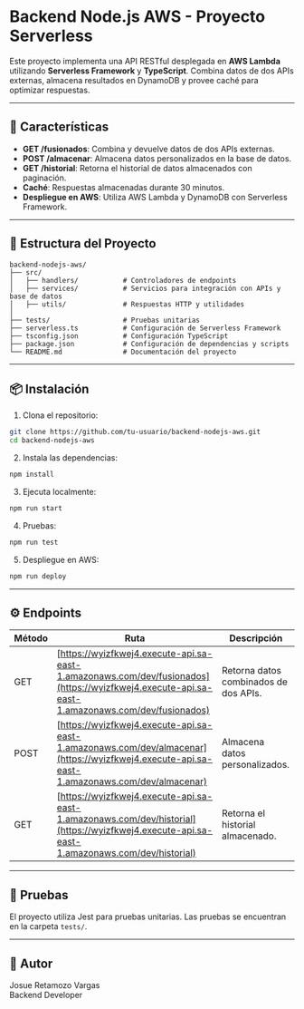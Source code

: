 # Backend Node.js AWS - Proyecto Serverless

Este proyecto implementa una API RESTful desplegada en **AWS Lambda** utilizando **Serverless Framework** y **TypeScript**. Combina datos de dos APIs externas, almacena resultados en DynamoDB y provee caché para optimizar respuestas.

---

## 🚀 Características

- **GET /fusionados**: Combina y devuelve datos de dos APIs externas.
- **POST /almacenar**: Almacena datos personalizados en la base de datos.
- **GET /historial**: Retorna el historial de datos almacenados con paginación.
- **Caché**: Respuestas almacenadas durante 30 minutos.
- **Despliegue en AWS**: Utiliza AWS Lambda y DynamoDB con Serverless Framework.

---

## 📂 Estructura del Proyecto

```plaintext
backend-nodejs-aws/
├── src/
│   ├── handlers/           # Controladores de endpoints
│   ├── services/           # Servicios para integración con APIs y base de datos
│   ├── utils/              # Respuestas HTTP y utilidades
│
├── tests/                  # Pruebas unitarias
├── serverless.ts           # Configuración de Serverless Framework
├── tsconfig.json           # Configuración TypeScript
├── package.json            # Configuración de dependencias y scripts
└── README.md               # Documentación del proyecto
```

---

## 📦 Instalación

1. Clona el repositorio:
  ```bash
  git clone https://github.com/tu-usuario/backend-nodejs-aws.git
  cd backend-nodejs-aws
  ```

2. Instala las dependencias:
  ```bash
  npm install
  ```

3. Ejecuta localmente:
  ```bash
  npm run start
  ```

4. Pruebas:
  ```bash
  npm run test
  ```

5. Despliegue en AWS:
  ```bash
  npm run deploy
  ```

---

## ⚙️ Endpoints

| Método | Ruta                                                                 | Descripción                              |
|--------|----------------------------------------------------------------------|------------------------------------------|
| GET    | [https://wyizfkwej4.execute-api.sa-east-1.amazonaws.com/dev/fusionados](https://wyizfkwej4.execute-api.sa-east-1.amazonaws.com/dev/fusionados) | Retorna datos combinados de dos APIs.    |
| POST   | [https://wyizfkwej4.execute-api.sa-east-1.amazonaws.com/dev/almacenar](https://wyizfkwej4.execute-api.sa-east-1.amazonaws.com/dev/almacenar)   | Almacena datos personalizados.           |
| GET    | [https://wyizfkwej4.execute-api.sa-east-1.amazonaws.com/dev/historial](https://wyizfkwej4.execute-api.sa-east-1.amazonaws.com/dev/historial)   | Retorna el historial almacenado.         |
---

## 🧪 Pruebas

El proyecto utiliza Jest para pruebas unitarias. Las pruebas se encuentran en la carpeta `tests/`.

---

## 📝 Autor

Josue Retamozo Vargas  
Backend Developer
